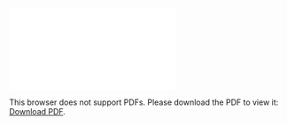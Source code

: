 <object data="christ-in-song/CIS1908pdfs/251.pdf" type="application/pdf" width="100%" height="1024px">
    <embed src="christ-in-song/CIS1908pdfs/251.pdf">
        <p>This browser does not support PDFs. Please download the PDF to view it: <a href="christ-in-song/CIS1908pdfs/251.pdf">Download PDF</a>.</p>
    </embed>
</object>

